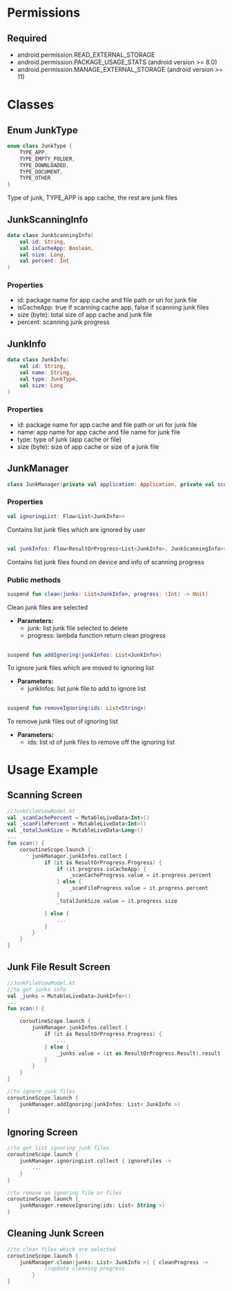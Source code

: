 # Permissions

## Required

- android.permission.READ_EXTERNAL_STORAGE
- android.permission.PACKAGE_USAGE_STATS (android version >= 8.0)
- android.permission.MANAGE_EXTERNAL_STORAGE (android version >= 11)

# Classes

## Enum JunkType

```kotlin
enum class JunkType {
    TYPE_APP,
    TYPE_EMPTY_FOLDER,
    TYPE_DOWNLOADED,
    TYPE_DOCUMENT,
    TYPE_OTHER
}
```

Type of junk, TYPE_APP is app cache, the rest are junk files

## JunkScanningInfo

```kotlin
data class JunkScanningInfo(
    val id: String,
    val isCacheApp: Boolean,
    val size: Long,
    val percent: Int
)
```

### Properties

- id: package name for app cache and file path or uri for junk file
- isCacheApp: true if scanning cache app, false if scanning junk files
- size (byte): total size of app cache and junk file
- percent: scanning junk progress

## JunkInfo

```kotlin
data class JunkInfo(
    val id: String,
    val name: String,
    val type: JunkType,
    val size: Long
)
```

### Properties

- id: package name for app cache and file path or uri for junk file
- name: app name for app cache and file name for junk file
- type: type of junk (app cache or file)
- size (byte): size of app cache or size of a junk file

## JunkManager

```kotlin
class JunkManager(private val application: Application, private val scope: CoroutineScope)
```

### Properties

```kotlin
val ignoringList: Flow<List<JunkInfo>>
```

Contains list junk files which are ignored by user

##

```kotlin
val junkInfos: Flow<ResultOrProgress<List<JunkInfo>, JunkScanningInfo>>
```

Contains list junk files found on device and info of scanning progress

### Public methods

```kotlin
suspend fun clean(junks: List<JunkInfo>, progress: (Int) -> Unit)
```

Clean junk files are selected

- **Parameters:**
    - junk: list junk file selected to delete
    - progress: lambda function return clean progress

##

```kotlin
suspend fun addIgnoring(junkInfos: List<JunkInfo>)
```

To ignore junk files which are moved to ignoring list

- **Parameters:**
    - junkInfos: list junk file to add to ignore list

##

```kotlin
suspend fun removeIgnoring(ids: List<String>)
```

To remove junk files out of ignoring list

- **Parameters:**
    - ids: list id of junk files to remove off the ignoring list

# Usage Example

## Scanning Screen

```kotlin
//JunkFileViewModel.kt
val _scanCachePercent = MutableLiveData<Int>()
val _scanFilePercent = MutableLiveData<Int>()
val _totalJunkSize = MutableLiveData<Long>()
...
fun scan() {
    coroutineScope.launch {
        junkManager.junkInfos.collect {
            if (it is ResultOrProgress.Progress) {
                if (it.progress.isCacheApp) {
                    _scanCacheProgress.value = it.progress.percent
                } else {
                    _scanFileProgress.value = it.progress.percent
                }
                _totalJunkSize.value = it.progress.size

            } else {
                ...
            }
        }
    }
}
```

## Junk File Result Screen

```kotlin
//JunkFileViewModel.kt
//to get junks info
val _junks = MutableLiveData<JunkInfo>()
...
fun scan() {

    coroutineScope.launch {
        junkManager.junkInfos.collect {
            if (it is ResultOrProgress.Progress) {
                ...
            } else {
                _junks.value = (it as ResultOrProgress.Result).result
            }
        }
    }
}

//to ignore junk files
coroutineScope.launch {
    junkManager.addIgnoring(junkInfos: List< JunkInfo >)
}

```

## Ignoring Screen

```kotlin
//to get list ignoring junk files
coroutineScope.launch {
    junkManager.ignoringList.collect { ignoreFiles ->
        ...
    }
}

//to remove an ignoring file or files
coroutineScope.launch {
    junkManager.removeIgnoring(ids: List< String >)
}

```

## Cleaning Junk Screen

```kotlin
//to clean files which are selected
coroutineScope.launch {
    junkManager.clean(junks: List< JunkInfo >) { cleanProgress ->
            //update cleaning progress
        }
}
```

